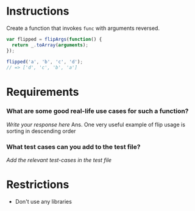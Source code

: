 # Instructions

Create a function that invokes `func` with arguments reversed.

```js
var flipped = flipArgs(function() {
  return _.toArray(arguments);
});
 
flipped('a', 'b', 'c', 'd');
// => ['d', 'c', 'b', 'a']
```

# Requirements

### **What are some good real-life use cases for such a function?**
*Write your response here*
Ans. One very useful example of flip usage is sorting in descending order

### **What test cases can you add to the test file?**

*Add the relevant test-cases in the test file*


# Restrictions
- Don't use any libraries